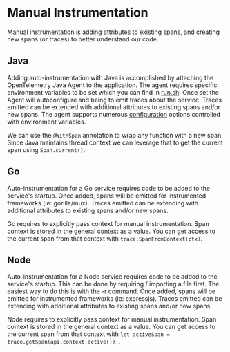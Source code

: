 # Manual Instrumentation

Manual instrumentation is adding attributes to existing spans, and creating new spans (or traces) to better understand 
our code.

## Java
Adding auto-instrumentation with Java is accomplished by attaching the OpenTelemetry Java Agent to the application.
The agent requires specific environment variables to be set which you can find in [run.sh](run.sh). Once set the Agent
will autoconfigure and being to emit traces about the service. Traces emitted can be extended with additional attributes
to existing spans and/or new spans. The agent supports numerous 
[configuration](https://github.com/open-telemetry/opentelemetry-java-instrumentation/blob/main/docs/agent-config.md) options 
controlled with environment variables.

We can use the `@WithSpan` annotation to wrap any function with a new span. Since Java maintains thread context we 
can leverage that to get the current span using `Span.current()`.

## Go
Auto-instrumentation for a Go service requires code to be added to the service's startup. Once added, spans will be
emitted for instrumented frameworks (ie: gorilla/mux). Traces emitted can be extending with additional attributes to
existing spans and/or new spans.

Go requires to explicitly pass context for manual instrumentation. Span context is stored in the general context as a value.
You can get access to the current span from that context with `trace.SpanFromContext(ctx)`.

## Node
Auto-instrumentation for a Node service requires code to be added to the service's startup. This can be done by requiring / importing a file first. The easiest way to do this is with the -r command. Once added, spans will be
emitted for instrumented frameworks (ie: expressjs). Traces emitted can be extending with additional attributes to
existing spans and/or new spans.

Node requires to explicitly pass context for manual instrumentation. Span context is stored in the general context as a value.
You can get access to the current span from that context with `let activeSpan = trace.getSpan(api.context.active());`.